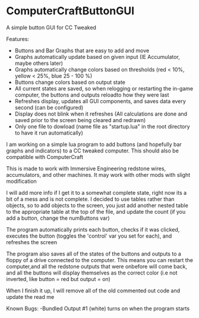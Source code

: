 # ComputerCraftButtonGUI
A simple button GUI for CC Tweaked

Features:

+ Buttons and Bar Graphs that are easy to add and move
+ Graphs automatically update based on given input (IE Accumulator, maybe others later)
+ Graphs automatically change colors based on thresholds (red < 10%, yellow < 25%, blue 25 - 100 %)
+ Buttons change colors based on output state
+ All current states are saved, so when relogging or restarting the in-game computer, the buttons and outputs reloadto how they were last
+ Refreshes display, updates all GUI components, and saves data every second (can be configured)
+ Display does not blink when it refreshes (All calculations are done and saved prior to the screen being cleared and redrawn)
+ Only one file to dowload (name file as "startup.lua" in the root directory to have it run automatically)

I am working on a simple lua program to add buttons (and hopefully bar graphs and indicators) to a CC tweaked computer. This should also be compatible with ComputerCraft

This is made to work with Immersive Engineering redstone wires, accumulators, and other machines. It may work with other mods with slight modification

I will add more info if I get it to a somewhat complete state, right now its a bit of a mess and is not complete. I decided to use tables rather than objects, so to add objects
to the screen, you just add another nested table to the appropriate table at the top of the file, and update the count (if you add a button, change the numButtons var)

The program automatically prints each button, checks if it was clicked, executes the button (toggles the 'control' var you set for each), and refreshes the screen

The program also saves all of the states of the buttons and outputs to a floppy of a drive connected to the computer. This means you can restart the computer,and all the 
redstone outputs that were onbefore will come back, and all the buttons will display themselves as the correct color (i.e not inverted, like button = red but output = on)

When I finish it up, I will remove all of the old commented out code and update the read me

Known Bugs:
-Bundled Output #1 (white) turns on when the program starts
